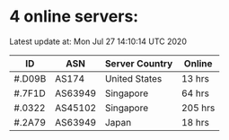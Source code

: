 # 4 online servers:

Latest update at: Mon Jul 27 14:10:14 UTC 2020

| ID | ASN | Server Country | Online |
| -- | --- | -------------- | ------ |
| #.D09B | AS174 | United States | 13 hrs |
| #.7F1D | AS63949 | Singapore | 64 hrs |
| #.0322 | AS45102 | Singapore | 205 hrs |
| #.2A79 | AS63949 | Japan | 18 hrs |

